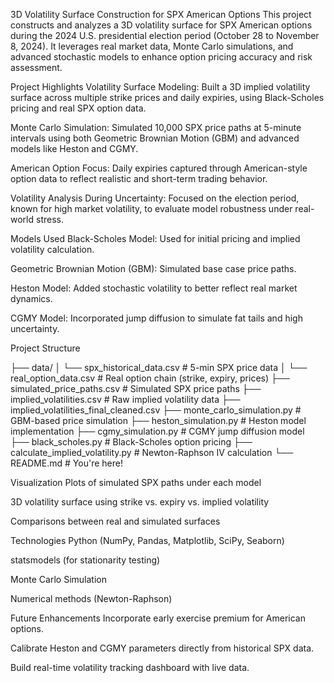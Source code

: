 3D Volatility Surface Construction for SPX American Options
This project constructs and analyzes a 3D volatility surface for SPX American options during the 2024 U.S. presidential election period (October 28 to November 8, 2024). It leverages real market data, Monte Carlo simulations, and advanced stochastic models to enhance option pricing accuracy and risk assessment.

Project Highlights
Volatility Surface Modeling:
Built a 3D implied volatility surface across multiple strike prices and daily expiries, using Black-Scholes pricing and real SPX option data.

Monte Carlo Simulation:
Simulated 10,000 SPX price paths at 5-minute intervals using both Geometric Brownian Motion (GBM) and advanced models like Heston and CGMY.

American Option Focus:
Daily expiries captured through American-style option data to reflect realistic and short-term trading behavior.

Volatility Analysis During Uncertainty:
Focused on the election period, known for high market volatility, to evaluate model robustness under real-world stress.

Models Used
Black-Scholes Model:
Used for initial pricing and implied volatility calculation.

Geometric Brownian Motion (GBM):
Simulated base case price paths.

Heston Model:
Added stochastic volatility to better reflect real market dynamics.

CGMY Model:
Incorporated jump diffusion to simulate fat tails and high uncertainty.

Project Structure


├── data/
│   └── spx_historical_data.csv          # 5-min SPX price data
│   └── real_option_data.csv             # Real option chain (strike, expiry, prices)
├── simulated_price_paths.csv            # Simulated SPX price paths
├── implied_volatilities.csv             # Raw implied volatility data
├── implied_volatilities_final_cleaned.csv
├── monte_carlo_simulation.py            # GBM-based price simulation
├── heston_simulation.py                 # Heston model implementation
├── cgmy_simulation.py                   # CGMY jump diffusion model
├── black_scholes.py                     # Black-Scholes option pricing
├── calculate_implied_volatility.py      # Newton-Raphson IV calculation
└── README.md                            # You're here!

Visualization
Plots of simulated SPX paths under each model

3D volatility surface using strike vs. expiry vs. implied volatility

Comparisons between real and simulated surfaces

Technologies
Python (NumPy, Pandas, Matplotlib, SciPy, Seaborn)

statsmodels (for stationarity testing)

Monte Carlo Simulation

Numerical methods (Newton-Raphson)

Future Enhancements
Incorporate early exercise premium for American options.

Calibrate Heston and CGMY parameters directly from historical SPX data.

Build real-time volatility tracking dashboard with live data.



